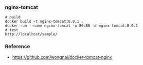 ### nginx-tomcat
```
# build
docker build -t nginx-tomcat:0.0.1 .
docker run --name nginx-tomcat -p 80:80 -d nginx-tomcat:0.0.1
# test
http://localhost/sample/
```

### Reference
 - https://github.com/wongnai/docker-tomcat-nginx
